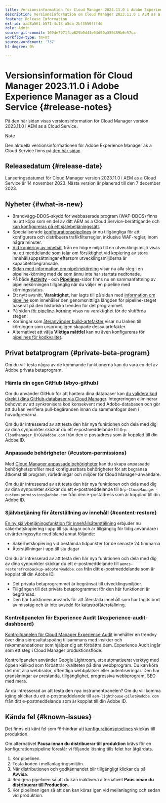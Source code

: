 ```yaml
---
title: Versionsinformation för Cloud Manager 2023.11.0 i Adobe Experience Manager as a Cloud Service
description: Versionsinformation om Cloud Manager 2023.11.0 i AEM as a Cloud Service.
feature: Release Information
exl-id: aad8a561-b571-4c18-a5da-2bf3559fff4d
role: Admin
source-git-commit: 169de7971fba829b0d43e64d50a356439b6e57ca
workflow-type: tm+mt
source-wordcount: '737'
ht-degree: 0%

---
```


# Versionsinformation för Cloud Manager 2023.11.0 i Adobe Experience Manager as a Cloud Service {#release-notes}

På den här sidan visas versionsinformation för Cloud Manager version 2023.11.0 i AEM as a Cloud Service.

>[!NOTE]
>
>Den aktuella versionsinformationen för Adobe Experience Manager as a Cloud Service finns på [den här sidan](/help/release-notes/release-notes-cloud/release-notes-current.md).

## Releasedatum {#release-date}

Lanseringsdatumet för Cloud Manager version 2023.11.0 i AEM as a Cloud Service är 14 november 2023. Nästa version är planerad till den 7 december 2023.

## Nyheter {#what-is-new}

* Brandvägg-DDOS-skydd för webbaserade program (WAF-DDOS) finns nu att köpa som en del av ditt AEM as a Cloud Service-berättigande och [kan konfigureras på ett självbetjäningssätt](/help/implementing/cloud-manager/getting-access-to-aem-in-cloud/creating-production-programs.md).
* Specialiserade [konfigurationspipelines](/help/implementing/cloud-manager/configuring-pipelines/introduction-ci-cd-pipelines.md) är nu tillgängliga för att konfigurera och distribuera trafikfilterregler, inklusive WAF-regler, inom några minuter.
* [Vid kopiering av innehåll](/help/implementing/developing/tools/content-copy.md) från en högre miljö till en utvecklingsmiljö visas nu ett meddelande som talar om försiktighet vid kopiering av stora innehållsuppsättningar eftersom utvecklingsmiljöerna är kapacitetsbegränsade.
* [Sidan med information om pipelinekörning](/help/implementing/cloud-manager/configuring-pipelines/managing-pipelines.md#view-details) visar nu alla steg i en pipeline-körning med de som ännu inte har startats nedtonade.
* På både **[Activity](/help/implementing/cloud-manager/configuring-pipelines/managing-pipelines.md#activity)** - och **[Pipelines](/help/implementing/cloud-manager/configuring-pipelines/managing-pipelines.md#pipelines)**-sidor finns nu en sammanfattning av pipelinekörningen tillgänglig när du väljer en pipeline med körningsstatus.
* Ett nytt avsnitt, **Varaktighet**, har lagts till på sidan med [information om pipeline](/help/implementing/cloud-manager/configuring-pipelines/managing-pipelines.md#view-details) som innehåller den genomsnittliga längden för pipeline-steget baserat på den historiska trenden för det programmet.
* På sidan [för pipeline-körning](/help/implementing/cloud-manager/configuring-pipelines/managing-pipelines.md#activity-window) visas nu varaktighet för de slutförda stegen.
* Körningar som [återanvänder build-artefakter](/help/implementing/cloud-manager/getting-access-to-aem-in-cloud/setting-up-project.md#build-artifact-reuse) visar nu länken till körningen som ursprungligen skapade dessa artefakter.
* Alternativet att välja **Viktiga måttfel** kan nu även konfigureras för [pipelines för kodkvalitet](/help/implementing/cloud-manager/configuring-pipelines/configuring-non-production-pipelines.md).


## Privat betatprogram {#private-beta-program}

Om du vill testa några av de kommande funktionerna kan du vara en del av Adobe privata betaprogram.

### Hämta din egen GitHub {#byo-github}

Om du använder GitHub för att hantera dina databaser kan [du validera kod direkt i dina GitHub-databaser via Cloud Manager](/help/implementing/cloud-manager/managing-code/private-repositories.md). Integreringen eliminerar behovet av att synkronisera kod konsekvent med Adobe-databasen och gör att du kan verifiera pull-begäranden innan du sammanfogar dem i huvudgrenarna.

Om du är intresserad av att testa den här nya funktionen och dela med dig av dina synpunkter skickar du ett e-postmeddelande till `Grp-CloudManager_BYOG@adobe.com` från den e-postadress som är kopplad till din Adobe ID.

### Anpassade behörigheter {#custom-permissions}

Med [Cloud Manager anpassade behörigheter](/help/implementing/cloud-manager/custom-permissions.md) kan du skapa anpassade behörighetsprofiler med konfigurerbara behörigheter för att begränsa åtkomst till program, rörledningar och miljöer för Cloud Manager-användare.

Om du är intresserad av att testa den här nya funktionen och dela med dig av dina synpunkter skickar du ett e-postmeddelande till `Grp-CloudManager-custom-permissions@adobe.com` från den e-postadress som är kopplad till din Adobe ID.

### Självbetjäning för återställning av innehåll {#content-restore}

[En ny självbetjäningsfunktion för innehållsåterställning](/help/operations/restore.md) erbjuder nu säkerhetskopiering i upp till sju dagar och är tillgänglig för tidig användare i utvärderingssyfte med bland annat följande:

* Säkerhetskopiering vid bestämda tidpunkter för de senaste 24 timmarna
* Återställningar i upp till sju dagar

Om du är intresserad av att testa den här nya funktionen och dela med dig av dina synpunkter skickar du ett e-postmeddelande till `aemcs-restorefrombackup-adopter@adobe.com` från ditt e-postmeddelande som är kopplat till din Adobe ID.

* Det privata betaprogrammet är begränsat till utvecklingsmiljöer.
* Tillgången till det privata betaprogrammet för den här funktionen är begränsad.
* Den här funktionen används för att återställa innehåll som har tagits bort av misstag och är inte avsedd för katastrofåterställning.

### Kontrollpanelen för Experience Audit {#experience-audit-dashboard}

[Kontrollpanelen för Cloud Manager Experience Audit](/help/implementing/cloud-manager/experience-audit-dashboard.md) innehåller en trendvy över dina sidresultatspoäng tillsammans med insikter och rekommendationer som hjälper dig att förbättra dem. Experience Audit ingår som ett steg i Cloud Manager produktionsflöde.

Kontrollpanelen använder Google Lightroom, ett automatiserat verktyg med öppen källkod som förbättrar kvaliteten på dina webbprogram. Du kan köra det mot alla webbsidor, offentliga webbplatser eller autentiseringar. Den har granskningar av prestanda, tillgänglighet, progressiva webbprogram, SEO med mera.

Är du intresserad av att testa den nya instrumentpanelen? Om du vill komma igång skickar du ett e-postmeddelande till `aem-lighthouse-pilot@adobe.com` från ditt e-postmeddelande som är kopplat till din Adobe ID.

## Kända fel {#known-issues}

Det finns ett känt fel som förhindrar att [konfigurationspipelines](/help/implementing/cloud-manager/configuring-pipelines/introduction-ci-cd-pipelines.md##config-deployment-pipeline) skickas till produktion.

Om alternativet **Pausa innan du distribuerar till produktion** krävs för en konfigurationspipeline föreslår vi följande lösning tills felet har åtgärdats.

1. Kör pipelinen.
1. Testa koden i mellanlagringsmiljön.
1. När distributionen och godkännandet blir tillgängligt klickar du på **Avvisa**.
1. Redigera pipelinen så att du kan inaktivera alternativet **Paus innan du distribuerar till Production**.
1. Kör pipelinen igen så att den kan köras igen vid mellanlagring och sedan vid produktion.
